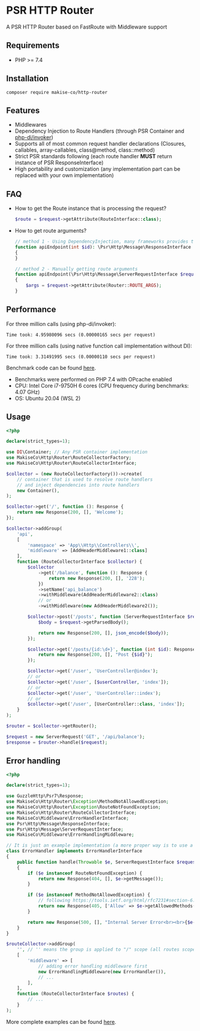 # PSR HTTP Router
A PSR HTTP Router based on FastRoute with Middleware support

## Requirements
* PHP >= 7.4

## Installation
`composer require makise-co/http-router`

## Features
* Middlewares
* Dependency Injection to Route Handlers (through PSR Container and [php-di/invoker](https://github.com/PHP-DI/Invoker))
* Supports all of most common request handler declarations (Closures, callables, array-callables, class@method, class::method)
* Strict PSR standards following (each route handler **MUST** return instance of PSR ResponseInterface)
* High portability and customization (any implementation part can be replaced with your own implementation)

## FAQ
* How to get the Route instance that is processing the request?

    ```php
    $route = $request->getAttribute(RouteInterface::class);
    ```
  
* How to get route arguments?

    ```php
    // method 1 - Using DependencyInjection, many frameworks provides this way
    function apiEndpoint(int $id): \Psr\Http\Message\ResponseInterface
    {
    }
  
    // method 2 - Manually getting route arguments
    function apiEndpoint(\Psr\Http\Message\ServerRequestInterface $request): \Psr\Http\Message\ResponseInterface
    {
        $args = $request->getAttribute(Router::ROUTE_ARGS);
    }
    ```

## Performance
For three million calls (using php-di/invoker):
```
Time took: 4.95980096 secs (0.00000165 secs per request)
```

For three million calls (using native function call implementation without DI):
```
Time took: 3.31491995 secs (0.00000110 secs per request)
```

Benchmark code can be found [here](examples/benchmark.php).
* Benchmarks were performed on PHP 7.4 with OPcache enabled
* CPU: Intel Core i7-9750H 6 cores (CPU frequency during benchmarks: 4.07 GHz)
* OS: Ubuntu 20.04 (WSL 2)

## Usage

```php
<?php

declare(strict_types=1);

use DI\Container; // Any PSR container implementation
use MakiseCo\Http\Router\RouteCollectorFactory;
use MakiseCo\Http\Router\RouteCollectorInterface;

$collector = (new RouteCollectorFactory())->create(
    // container that is used to resolve route handlers
    // and inject dependencies into route handlers
    new Container(),
);

$collector->get('/', function (): Response {
    return new Response(200, [], 'Welcome');
});

$collector->addGroup(
    'api',
    [
        'namespace' => 'App\\Http\\Controllers\\',
        'middleware' => [AddHeaderMiddleware1::class]
    ],
    function (RouteCollectorInterface $collector) {
        $collector
            ->get('/balance', function (): Response {
                return new Response(200, [], '228');
            })
            ->setName('api_balance')
            ->withMiddleware(AddHeaderMiddleware2::class)
            // or
            ->withMiddleware(new AddHeaderMiddleware2());

        $collector->post('/posts', function (ServerRequestInterface $request): Response {
            $body = $request->getParsedBody();

            return new Response(200, [], json_encode($body));
        });

        $collector->get('/posts/{id:\d+}', function (int $id): Response {
            return new Response(200, [], "Post {$id}");
        });

        $collector->get('/user', 'UserController@index');
        // or
        $collector->get('/user', [$userController, 'index']);
        // or
        $collector->get('/user', 'UserController::index');
        // or
        $collector->get('/user', [UserController::class, 'index']);
    }
);

$router = $collector->getRouter();

$request = new ServerRequest('GET', '/api/balance');
$response = $router->handle($request);
```

## Error handling
```php
<?php

declare(strict_types=1);

use GuzzleHttp\Psr7\Response;
use MakiseCo\Http\Router\Exception\MethodNotAllowedException;
use MakiseCo\Http\Router\Exception\RouteNotFoundException;
use MakiseCo\Http\Router\RouteCollectorInterface;
use MakiseCo\Middleware\ErrorHandlerInterface;
use Psr\Http\Message\ResponseInterface;
use Psr\Http\Message\ServerRequestInterface;
use MakiseCo\Middleware\ErrorHandlingMiddleware;

// It is just an example implementation (a more proper way is to use a response factory)
class ErrorHandler implements ErrorHandlerInterface
{
    public function handle(Throwable $e, ServerRequestInterface $request): ResponseInterface
    {
        if ($e instanceof RouteNotFoundException) {
            return new Response(404, [], $e->getMessage());
        }

        if ($e instanceof MethodNotAllowedException) {
            // following https://tools.ietf.org/html/rfc7231#section-6.5.5
            return new Response(405, ['Allow' => $e->getAllowedMethods()], $e->getMessage());
        }

        return new Response(500, [], "Internal Server Error<br><br>{$e->getMessage()}");
    }
}

$routeCollector->addGroup(
    '', // '' means the group is applied to "/" scope (all routes scope)
    [
        'middleware' => [
            // adding error handling middleware first
            new ErrorHandlingMiddleware(new ErrorHandler()),
            // ...
        ],
    ],
    function (RouteCollectorInterface $routes) {
        // ...
    }
);
```

More complete examples can be found [here](examples/collector.php).

